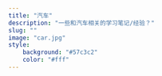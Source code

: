 ```yaml
---
title: "汽车"
description: "一些和汽车相关的学习笔记/经验？"
slug: ""
image: "car.jpg"
style:
    background: "#57c3c2"
    color: "#fff"
---
```

